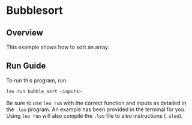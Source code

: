# Bubblesort

## Overview

This example shows how to sort an array.

## Run Guide

To run this program, run:
```bash
leo run bubble_sort <inputs>
```

Be sure to use `leo run` with the correct function and inputs as detailed in the `.leo` program. An example has been provided in the terminal for you. Using `leo run` will also compile the `.leo` file to aleo instructions (`.aleo`).
